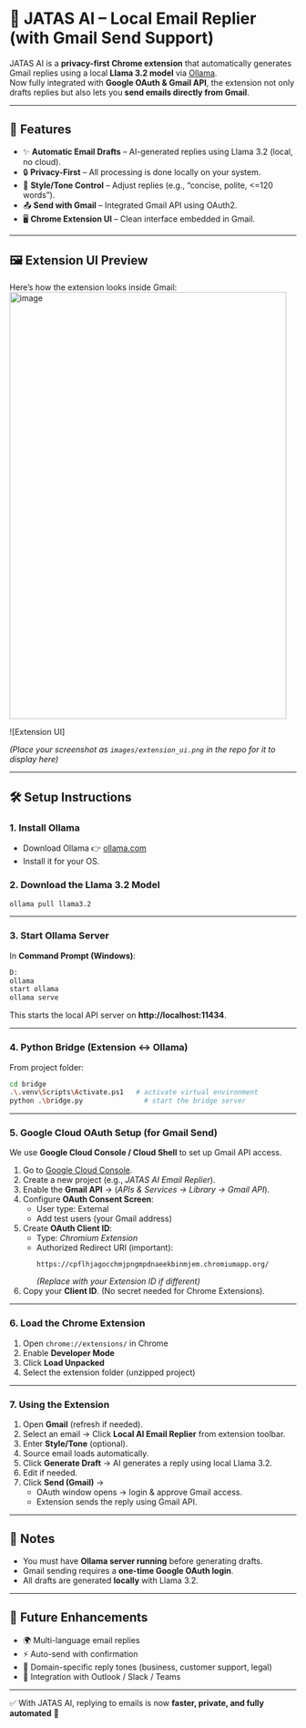 # 📧 JATAS AI – Local Email Replier (with Gmail Send Support)

JATAS AI is a **privacy-first Chrome extension** that automatically generates Gmail replies using a local **Llama 3.2 model** via [Ollama](https://ollama.com).  
Now fully integrated with **Google OAuth & Gmail API**, the extension not only drafts replies but also lets you **send emails directly from Gmail**.

---

## 🚀 Features
- ✨ **Automatic Email Drafts** – AI-generated replies using Llama 3.2 (local, no cloud).
- 🔒 **Privacy-First** – All processing is done locally on your system.
- 🎨 **Style/Tone Control** – Adjust replies (e.g., “concise, polite, <=120 words”).
- 📤 **Send with Gmail** – Integrated Gmail API using OAuth2.
- 🖥 **Chrome Extension UI** – Clean interface embedded in Gmail.

---

## 🖼️ Extension UI Preview

Here’s how the extension looks inside Gmail:  
<img width="486" height="749" alt="image" src="https://github.com/user-attachments/assets/3cc3156f-a33e-4625-8ccc-d9db8d074f1a" />

![Extension UI]

*(Place your screenshot as `images/extension_ui.png` in the repo for it to display here)*  

---

## 🛠️ Setup Instructions

### 1. Install Ollama
- Download Ollama 👉 [ollama.com](https://ollama.com)  
- Install it for your OS.

### 2. Download the Llama 3.2 Model
```bash
ollama pull llama3.2
```

---

### 3. Start Ollama Server
In **Command Prompt (Windows)**:
```bash
D:
ollama
start ollama
ollama serve
```

This starts the local API server on **http://localhost:11434**.

---

### 4. Python Bridge (Extension ↔ Ollama)
From project folder:
```bash
cd bridge
.\.venv\Scripts\Activate.ps1   # activate virtual environment
python .\bridge.py               # start the bridge server
```

---

### 5. Google Cloud OAuth Setup (for Gmail Send)

We use **Google Cloud Console / Cloud Shell** to set up Gmail API access.

1. Go to [Google Cloud Console](https://console.cloud.google.com/).  
2. Create a new project (e.g., *JATAS AI Email Replier*).  
3. Enable the **Gmail API** → (*APIs & Services → Library → Gmail API*).  
4. Configure **OAuth Consent Screen**:  
   - User type: External  
   - Add test users (your Gmail address)  
5. Create **OAuth Client ID**:  
   - Type: *Chromium Extension*  
   - Authorized Redirect URI (important):  
     ```
     https://cpflhjagocchmjpngmpdnaeekbinmjem.chromiumapp.org/
     ```
     *(Replace with your Extension ID if different)*  
6. Copy your **Client ID**. (No secret needed for Chrome Extensions).  

---

### 6. Load the Chrome Extension
1. Open `chrome://extensions/` in Chrome  
2. Enable **Developer Mode**  
3. Click **Load Unpacked**  
4. Select the extension folder (unzipped project)  

---

### 7. Using the Extension
1. Open **Gmail** (refresh if needed).  
2. Select an email → Click **Local AI Email Replier** from extension toolbar.  
3. Enter **Style/Tone** (optional).  
4. Source email loads automatically.  
5. Click **Generate Draft** → AI generates a reply using local Llama 3.2.  
6. Edit if needed.  
7. Click **Send (Gmail)** →  
   - OAuth window opens → login & approve Gmail access.  
   - Extension sends the reply using Gmail API.  

---

## 📌 Notes
- You must have **Ollama server running** before generating drafts.  
- Gmail sending requires a **one-time Google OAuth login**.  
- All drafts are generated **locally** with Llama 3.2.  

---

## 🔮 Future Enhancements
- 🌍 Multi-language email replies  
- ⚡ Auto-send with confirmation  
- 🏢 Domain-specific reply tones (business, customer support, legal)  
- 🔗 Integration with Outlook / Slack / Teams  

---

✅ With JATAS AI, replying to emails is now **faster, private, and fully automated** 🚀

